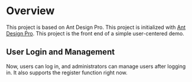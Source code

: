 # Overview

This project is based on Ant Design Pro. This project is initialized with [Ant Design Pro](https://pro.ant.design). This project is the front end of a simple user-centered demo.

## User Login and Management
Now, users can log in, and administrators can manage users after logging in. It also supports the register function right now.
